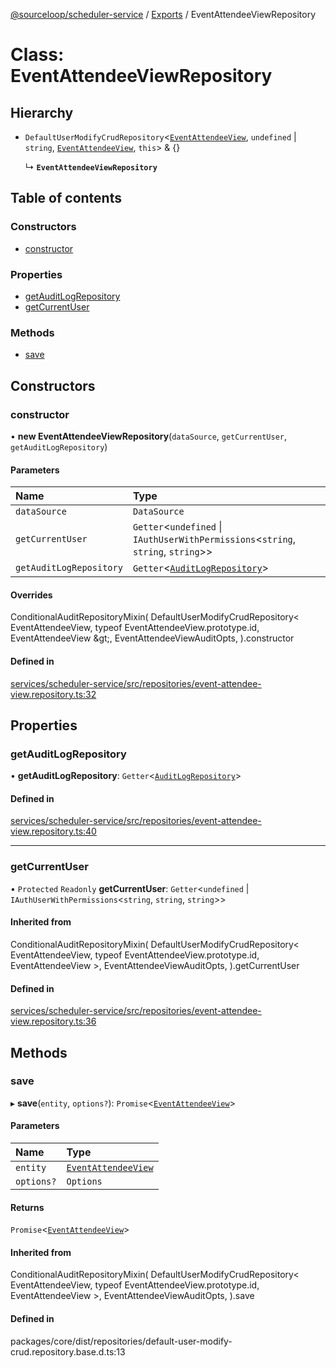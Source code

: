 [@sourceloop/scheduler-service](../README.md) / [Exports](../modules.md) / EventAttendeeViewRepository

# Class: EventAttendeeViewRepository

## Hierarchy

- `DefaultUserModifyCrudRepository`<[`EventAttendeeView`](EventAttendeeView.md), `undefined` \| `string`, [`EventAttendeeView`](EventAttendeeView.md), `this`\> & {}

  ↳ **`EventAttendeeViewRepository`**

## Table of contents

### Constructors

- [constructor](EventAttendeeViewRepository.md#constructor)

### Properties

- [getAuditLogRepository](EventAttendeeViewRepository.md#getauditlogrepository)
- [getCurrentUser](EventAttendeeViewRepository.md#getcurrentuser)

### Methods

- [save](EventAttendeeViewRepository.md#save)

## Constructors

### constructor

• **new EventAttendeeViewRepository**(`dataSource`, `getCurrentUser`, `getAuditLogRepository`)

#### Parameters

| Name | Type |
| :------ | :------ |
| `dataSource` | `DataSource` |
| `getCurrentUser` | `Getter`<`undefined` \| `IAuthUserWithPermissions`<`string`, `string`, `string`\>\> |
| `getAuditLogRepository` | `Getter`<[`AuditLogRepository`](AuditLogRepository.md)\> |

#### Overrides

ConditionalAuditRepositoryMixin(
  DefaultUserModifyCrudRepository&lt;
    EventAttendeeView,
    typeof EventAttendeeView.prototype.id,
    EventAttendeeView
  \&gt;,
  EventAttendeeViewAuditOpts,
).constructor

#### Defined in

[services/scheduler-service/src/repositories/event-attendee-view.repository.ts:32](https://github.com/sourcefuse/loopback4-microservice-catalog/blob/93a7f917/services/scheduler-service/src/repositories/event-attendee-view.repository.ts#L32)

## Properties

### getAuditLogRepository

• **getAuditLogRepository**: `Getter`<[`AuditLogRepository`](AuditLogRepository.md)\>

#### Defined in

[services/scheduler-service/src/repositories/event-attendee-view.repository.ts:40](https://github.com/sourcefuse/loopback4-microservice-catalog/blob/93a7f917/services/scheduler-service/src/repositories/event-attendee-view.repository.ts#L40)

___

### getCurrentUser

• `Protected` `Readonly` **getCurrentUser**: `Getter`<`undefined` \| `IAuthUserWithPermissions`<`string`, `string`, `string`\>\>

#### Inherited from

ConditionalAuditRepositoryMixin(
  DefaultUserModifyCrudRepository<
    EventAttendeeView,
    typeof EventAttendeeView.prototype.id,
    EventAttendeeView
  \>,
  EventAttendeeViewAuditOpts,
).getCurrentUser

#### Defined in

[services/scheduler-service/src/repositories/event-attendee-view.repository.ts:36](https://github.com/sourcefuse/loopback4-microservice-catalog/blob/93a7f917/services/scheduler-service/src/repositories/event-attendee-view.repository.ts#L36)

## Methods

### save

▸ **save**(`entity`, `options?`): `Promise`<[`EventAttendeeView`](EventAttendeeView.md)\>

#### Parameters

| Name | Type |
| :------ | :------ |
| `entity` | [`EventAttendeeView`](EventAttendeeView.md) |
| `options?` | `Options` |

#### Returns

`Promise`<[`EventAttendeeView`](EventAttendeeView.md)\>

#### Inherited from

ConditionalAuditRepositoryMixin(
  DefaultUserModifyCrudRepository<
    EventAttendeeView,
    typeof EventAttendeeView.prototype.id,
    EventAttendeeView
  \>,
  EventAttendeeViewAuditOpts,
).save

#### Defined in

packages/core/dist/repositories/default-user-modify-crud.repository.base.d.ts:13
